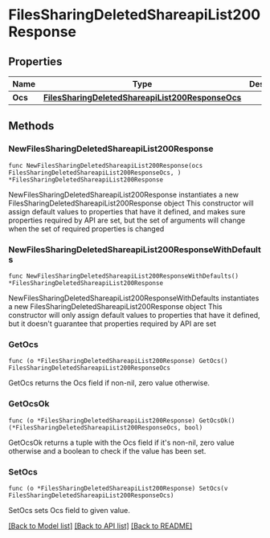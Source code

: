# FilesSharingDeletedShareapiList200Response

## Properties

Name | Type | Description | Notes
------------ | ------------- | ------------- | -------------
**Ocs** | [**FilesSharingDeletedShareapiList200ResponseOcs**](FilesSharingDeletedShareapiList200ResponseOcs.md) |  | 

## Methods

### NewFilesSharingDeletedShareapiList200Response

`func NewFilesSharingDeletedShareapiList200Response(ocs FilesSharingDeletedShareapiList200ResponseOcs, ) *FilesSharingDeletedShareapiList200Response`

NewFilesSharingDeletedShareapiList200Response instantiates a new FilesSharingDeletedShareapiList200Response object
This constructor will assign default values to properties that have it defined,
and makes sure properties required by API are set, but the set of arguments
will change when the set of required properties is changed

### NewFilesSharingDeletedShareapiList200ResponseWithDefaults

`func NewFilesSharingDeletedShareapiList200ResponseWithDefaults() *FilesSharingDeletedShareapiList200Response`

NewFilesSharingDeletedShareapiList200ResponseWithDefaults instantiates a new FilesSharingDeletedShareapiList200Response object
This constructor will only assign default values to properties that have it defined,
but it doesn't guarantee that properties required by API are set

### GetOcs

`func (o *FilesSharingDeletedShareapiList200Response) GetOcs() FilesSharingDeletedShareapiList200ResponseOcs`

GetOcs returns the Ocs field if non-nil, zero value otherwise.

### GetOcsOk

`func (o *FilesSharingDeletedShareapiList200Response) GetOcsOk() (*FilesSharingDeletedShareapiList200ResponseOcs, bool)`

GetOcsOk returns a tuple with the Ocs field if it's non-nil, zero value otherwise
and a boolean to check if the value has been set.

### SetOcs

`func (o *FilesSharingDeletedShareapiList200Response) SetOcs(v FilesSharingDeletedShareapiList200ResponseOcs)`

SetOcs sets Ocs field to given value.



[[Back to Model list]](../README.md#documentation-for-models) [[Back to API list]](../README.md#documentation-for-api-endpoints) [[Back to README]](../README.md)


